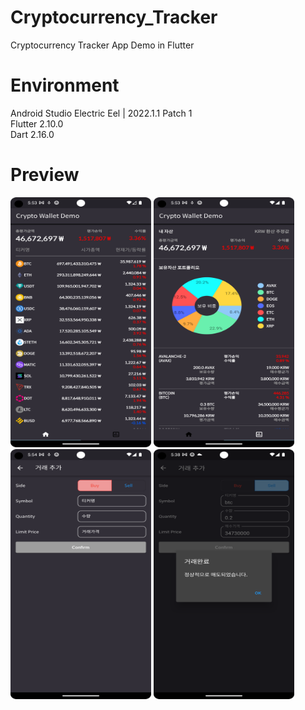# Cryptocurrency_Tracker
Cryptocurrency Tracker App Demo in Flutter <br>

# Environment
Android Studio Electric Eel | 2022.1.1 Patch 1 <br>
Flutter 2.10.0 <br>
Dart 2.16.0 <br>

# Preview
<p align="left"><img src="crypto_wallet_01.png" width="225" height="400"/>
<img src="crypto_wallet_02.png" width="225" height="400"/>
<img src="crypto_wallet_03.png" width="225" height="400"/>
<img src="crypto_wallet_04.png" width="225" height="400"/></p>





